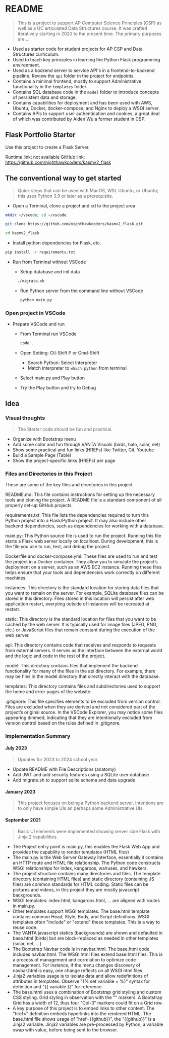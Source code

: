 #  README

> This is a project to support AP Computer Science Principles (CSP) as well as a UC articulated Data Structures course. It was crafted iteratively starting in 2020 to the present time.  The primary purposes are ...

- Used as starter code for student projects for AP CSP and Data Structures curriculum.
- Used to teach key principles in learning the Python Flask programming environment.
- Used as a backend server to service API's in a frontend-to-backend pipeline. Review the `api` folder in the project for endpoints.
- Contains a minimal frontend, mostly to support Administrative functionality in the `templates` folder.
- Contains SQL database code in the `model` folder to introduce concepts of persistent data and storage.
- Contains capabilities for deployment and has been used with AWS, Ubuntu, Docker, docker-compose, and Nginx to deploy a WSGI server.
- Contains APIs to support user authentication and cookies, a great deal of which was contributed by Aiden Wu a former student in CSP.  

## Flask Portfolio Starter

Use this project to create a Flask Server.

Runtime link: not available
GitHub link: https://github.com/nighthawkcoders/kasmv2_flask

## The conventional way to get started

> Quick steps that can be used with MacOS, WSL Ubuntu, or Ubuntu; this uses Python 3.9 or later as a prerequisite.

- Open a Terminal, clone a project and cd to the project area

```bash
mkdir ~/vscode; cd ~/vscode

git clone https://github.com/nighthawkcoders/kasmv2_flask.git

cd kasmv2_flask
```

- Install python dependencies for Flask, etc.

```bash
pip install -r requirements.txt
```

- Run from Terminal without VSCode

  - Setup database and init data
  
  ```bash
    ./migrate.sh
    ```

  - Run Python server from the command line without VSCode

    ```bash
    python main.py
    ```

### Open project in VSCode

- Prepare VSCode and run

  - From Terminal run VSCode

    ```bash
    code .
    ```

  - Open Setting: Ctl-Shift P or Cmd-Shift
    - Search Python: Select Interpreter
    - Match interpreter to `which python` from terminal

  - Select main.py and Play button
  - Try the Play button and try to Debug

## Idea

### Visual thoughts

> The Starter code should be fun and practical.

- Organize with Bootstrap menu
- Add some color and fun through VANTA Visuals (birds, halo, solar, net)
- Show some practical and fun links (HREFs) like Twitter, Git, Youtube
- Build a Sample Page (Table)
- Show the project-specific links (HREFs) per page

### Files and Directories in this Project

These are some of the key files and directories in this project

README.md: This file contains instructions for setting up the necessary tools and cloning the project. A README file is a standard component of all properly set-up GitHub projects.

requirements.txt: This file lists the dependencies required to turn this Python project into a Flask/Python project. It may also include other backend dependencies, such as dependencies for working with a database.

main.py: This Python source file is used to run the project. Running this file starts a Flask web server locally on localhost. During development, this is the file you use to run, test, and debug the project.

Dockerfile and docker-compose.yml: These files are used to run and test the project in a Docker container. They allow you to simulate the project’s deployment on a server, such as an AWS EC2 instance. Running these files helps ensure that your tools and dependencies work correctly on different machines.

instances: This directory is the standard location for storing data files that you want to remain on the server. For example, SQLite database files can be stored in this directory. Files stored in this location will persist after web application restart, everyting outside of instances will be recreated at restart.

static: This directory is the standard location for files that you want to be cached by the web server. It is typically used for image files (JPEG, PNG, etc.) or JavaScript files that remain constant during the execution of the web server.

api: This directory contains code that receives and responds to requests from external servers. It serves as the interface between the external world and the logic and code in the rest of the project.

model: This directory contains files that implement the backend functionality for many of the files in the api directory. For example, there may be files in the model directory that directly interact with the database.

templates: This directory contains files and subdirectories used to support the home and error pages of the website.

.gitignore: This file specifies elements to be excluded from version control. Files are excluded when they are derived and not considered part of the project’s original source. In the VSCode Explorer, you may notice some files appearing dimmed, indicating that they are intentionally excluded from version control based on the rules defined in .gitignore.

### Implementation Summary

#### July 2023

> Updates for 2023 to 2024 school year.

- Update README with File Descriptions (anatomy)
- Add JWT and add security features using a SQLite user database
- Add migrate.sh to support sqlite schema and data upgrade

#### January 2023

> This project focuses on being a Python backend server.  Intentions are to only have simple UIs an perhaps some Administrative UIs.

#### September 2021

> Basic UI elements were implemented showing server side Flask with Jinja 2 capabilities.

- The Project entry point is main.py, this enables the Flask Web App and provides the capability to render templates (HTML files)
- The main.py is the  Web Server Gateway Interface, essentially it contains an HTTP route and HTML file relationship.  The Python code constructs WSGI relationships for index, kangaroos, walruses, and hawkers.
- The project structure contains many directories and files.  The template directory (containing HTML files) and static directory (containing JS files) are common standards for HTML coding.  Static files can be pictures and videos, in this project they are mostly javascript backgrounds.
- WSGI templates: index.html, kangaroos.html, ... are aligned with routes in main.py.
- Other templates support WSGI templates.  The base.html template contains common Head, Style, Body, and Script definitions.  WSGI templates often "include" or "extend" these templates.  This is a way to reuse code.
- The VANTA javascript statics (backgrounds) are shown and defaulted in base.html (birds) but are block-replaced as needed in other templates (solar, net, ...)
- The Bootstrap Navbar code is in navbar.html. The base.html code includes navbar.html.  The WSGI html files extend base.html files.  This is a process of management and correlation to optimize code management.  For instance, if the menu changes discovery of navbar.html is easy, one change reflects on all WSGI html files.
- Jinja2 variables usage is to isolate data and allow redefinitions of attributes in templates.  Observe "{% set variable = %}" syntax for definition and "{{ variable }}" for reference.
- The base.html uses a combination of Bootstrap grid styling and custom CSS styling.  Grid styling in observation with the "<Col-3>" markers.  A Bootstrap Grid has a width of 12, thus four "Col-3" markers could fit on a Grid row.
- A key purpose of this project is to embed links to other content.  The "href=" definition embeds hyperlinks into the rendered HTML.  The base.html file shows usage of "href={{github}}", the "{{github}}" is a Jinja2 variable.  Jinja2 variables are pre-processed by Python, a variable swap with value, before being sent to the browser.
